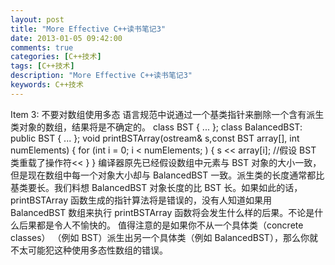 ```yaml
---
layout: post
title: "More Effective C++读书笔记3"
date: 2013-01-05 09:42:00 
comments: true
categories: [C++技术]
tags: [C++技术]
description: "More Effective C++读书笔记3"
keywords: C++技术
---
```


  Item 3: 不要对数组使用多态
   语言规范中说通过一个基类指针来删除一个含有派生类对象的数组，结果将是不确定的。
     class BST { ... };
class BalancedBST: public BST { ... };
void printBSTArray(ostream& s,const BST array[], int numElements)
{
    for (int i = 0; i < numElements; )
    {
        s << array[i]; //假设 BST 类重载了操作符<<
    }
} 
        编译器原先已经假设数组中元素与 BST 对象的大小一致，但是现在数组中每一个对象大小却与 BalancedBST 一致。派生类的长度通常都比基类要长。我们料想 BalancedBST 对象长度的比 BST 长。如果如此的话，printBSTArray 函数生成的指针算法将是错误的，没有人知道如果用 BalancedBST 数组来执行 printBSTArray 函数将会发生什么样的后果。不论是什么后果都是令人不愉快的。
        值得注意的是如果你不从一个具体类（concrete classes） （例如 BST）派生出另一个具体类（例如 BalancedBST），那么你就不太可能犯这种使用多态性数组的错误。
